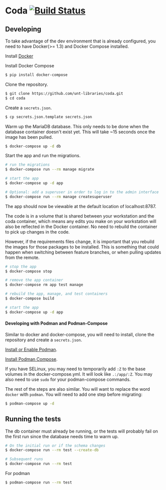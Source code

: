 # Coda [![Build Status](https://github.com/unt-libraries/coda/actions/workflows/test.yml/badge.svg?branch=master)](https://github.com/unt-libraries/coda/actions)


## Developing
To take advantage of the dev environment that is already configured, you need to have Docker(>= 1.3) and Docker Compose installed.

Install [Docker](https://docs.docker.com/installation/)

Install Docker Compose
```sh
$ pip install docker-compose
```

Clone the repository.
```sh
$ git clone https://github.com/unt-libraries/coda.git
$ cd coda
```

Create a `secrets.json`.
```sh
$ cp secrets.json.template secrets.json
```

Warm up the MariaDB database. This only needs to be done when the database container doesn't exist yet. This will take ~15 seconds once the image has been pulled.
```sh
$ docker-compose up -d db
```

Start the app and run the migrations.
```sh
# run the migrations
$ docker-compose run --rm manage migrate

# start the app
$ docker-compose up -d app

# Optional: add a superuser in order to log in to the admin interface
$ docker-compose run --rm manage createsuperuser
```

The app should now be viewable at the default location of localhost:8787.

The code is in a volume that is shared between your workstation and the coda container, which means any edits you make on your workstation will also be reflected in the Docker container. No need to rebuild the container to pick up changes in the code.

However, if the requirements files change, it is important that you rebuild the images for those packages to be installed. This is something that could happen when switching between feature branches, or when pulling updates from the remote.

```sh
# stop the app
$ docker-compose stop

# remove the app container
$ docker-compose rm app test manage

# rebuild the app, manage, and test containers
$ docker-compose build 

# start the app
$ docker-compose up -d app
```

#### Developing with Podman and Podman-Compose

Similar to docker and docker-compose, you will need to install, clone the repository and create a `secrets.json`.

[Install or Enable Podman](https://podman.io/getting-started/installation).

[Install Podman Compose](https://github.com/containers/podman-compose).

If you have SELinux, you may need to temporarily add `:Z` to the base volumes in the docker-compose.yml. It will look like `.:/app/:Z`. You may also need to use `sudo` for your podman-compose commands.

The rest of the steps are also similar. You will want to replace the word `docker` with `podman`. You will need to add one step before migrating:
```sh
$ podman-compose up -d
```

## Running the tests

The db container must already be running, or the tests will probably
fail on the first run since the database needs time to warm up.

```sh
# On the initial run or if the schema changes
$ docker-compose run --rm test --create-db

# Subsequent runs
$ docker-compose run --rm test 
```

For podman
```sh
$ podman-compose run --rm test
```
